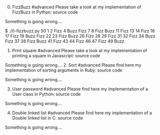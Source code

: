 0. FizzBuzz
#advanced
Please take a look at my implementation of FizzBuzz in Python: source code

Something is going wrong….

$ ./0-fizzbuzz.py 50
1 2 Fizz 4 Buzz Fizz 7 8 Fizz Buzz 11 Fizz 13 14 Fizz 16 17 Fizz 19 Buzz Fizz 22 23 Fizz Buzz 26 Fizz 28 29 Fizz 31 32 Fizz 34 Buzz Fizz 37 38 Fizz Buzz 41 Fizz 43 44 Fizz 46 47 Fizz 49 Buzz

1. Print square
#advanced
Please take a look at my implementation of printing a square in Javascript: source code

Something is going wrong….
2. Sort
#advanced
Please find here my implementation of sorting arguments in Ruby: source code

Something is going wrong….

3. User password
#advanced
Please find here my implementation of a User class in Python: source code

Something is going wrong….

4. Double linked list
#advanced
Please find here my implementation of a Double linked list in C: source code

Something is going wrong….
